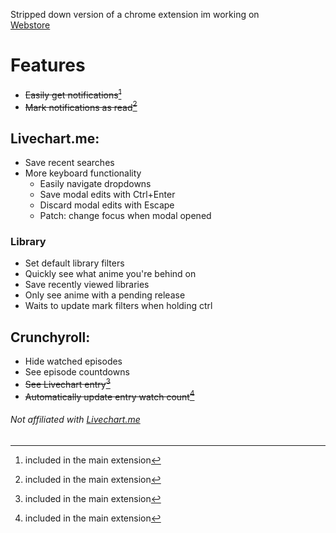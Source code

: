 Stripped down version of a chrome extension im working on
<br>
[Webstore](https://chrome.google.com/webstore/detail/hpmhikndchbbpdhhildafppmbnfligbl)
  
# Features
- ~~Easily get notifications[^1]~~
- ~~Mark notifications as read[^1]~~

## Livechart.me:
- Save recent searches
- More keyboard functionality
  - Easily navigate dropdowns
  - Save modal edits with Ctrl+Enter
  - Discard modal edits with Escape
  - Patch: change focus when modal opened
### Library
- Set default library filters
- Quickly see what anime you're behind on
- Save recently viewed libraries
- Only see anime with a pending release
- Waits to update mark filters when holding ctrl

## Crunchyroll:
- Hide watched episodes
- See episode countdowns
- ~~See Livechart entry[^1]~~
- ~~Automatically update entry watch count[^1]~~

###### Not affiliated with [Livechart.me](https://www.livechart.me/)

[^1]: included in the main extension